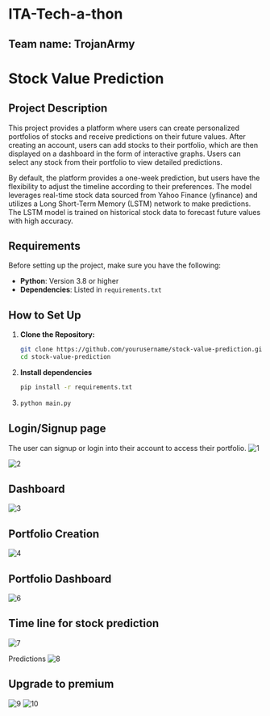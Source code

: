# ITA-Tech-a-thon

## Team name: TrojanArmy

# Stock Value Prediction

## Project Description

This project provides a platform where users can create personalized portfolios of stocks and receive predictions on their future values. After creating an account, users can add stocks to their portfolio, which are then displayed on a dashboard in the form of interactive graphs. Users can select any stock from their portfolio to view detailed predictions.

By default, the platform provides a one-week prediction, but users have the flexibility to adjust the timeline according to their preferences. The model leverages real-time stock data sourced from Yahoo Finance (yfinance) and utilizes a Long Short-Term Memory (LSTM) network to make predictions. The LSTM model is trained on historical stock data to forecast future values with high accuracy.

## Requirements

Before setting up the project, make sure you have the following:

- **Python**: Version 3.8 or higher
- **Dependencies**: Listed in `requirements.txt`

## How to Set Up

1. **Clone the Repository:**
   ```bash
   git clone https://github.com/yourusername/stock-value-prediction.git
   cd stock-value-prediction
2. **Install dependencies**
     ```bash
     pip install -r requirements.txt
3. ```bash
   python main.py
## Login/Signup page

The user can signup or login into their account to access their portfolio.
![1](https://github.com/user-attachments/assets/a77115fe-9939-418b-834d-90a0685c391c)

![2](https://github.com/user-attachments/assets/09175bb4-50b4-48fd-96aa-dd473dfd96ae)

## Dashboard

![3](https://github.com/user-attachments/assets/c2a69815-30b7-49cf-909c-fadc7593dd2b)

## Portfolio Creation

![4](https://github.com/user-attachments/assets/18270984-6827-4069-bac0-6dbb7dfbb0ef)

## Portfolio Dashboard

![6](https://github.com/user-attachments/assets/3a7cf4c2-fbeb-43fb-b83e-606c15727617)

## Time line for stock prediction

![7](https://github.com/user-attachments/assets/8ed19876-9966-4d7f-b703-1215ca7e6f77)

Predictions
![8](https://github.com/user-attachments/assets/7ca52ab5-fbe5-4389-ac29-c654806d6253)

## Upgrade to premium 

![9](https://github.com/user-attachments/assets/83595499-1bf1-40c7-936c-75fee9ae6cbf)
![10](https://github.com/user-attachments/assets/60425354-8d4f-4493-bfe7-32b41beddf1b)












